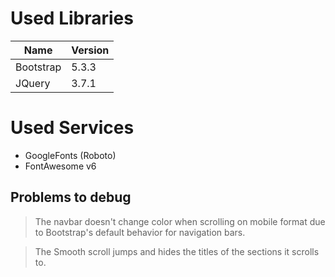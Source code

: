 # Used Libraries

| Name      | Version |
| --------- | ------- |
| Bootstrap | 5.3.3   |
| JQuery    | 3.7.1   |

# Used Services

- GoogleFonts (Roboto)
- FontAwesome v6

## Problems to debug

> The navbar doesn't change color when scrolling on mobile format due to Bootstrap's default behavior for navigation bars.

> The Smooth scroll jumps and hides the titles of the sections it scrolls to.
